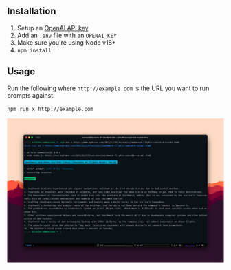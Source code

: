 ## Installation

1. Setup an [OpenAI API key](https://beta.openai.com/)
1. Add an `.env` file with an `OPENAI_KEY`
1. Make sure you're using Node v18+
1. `npm install`

## Usage

Run the following where `http://example.com` is the URL you want to run prompts against.

```sh
npm run x http://example.com
```

![Screenshot](./screenshot.png)
